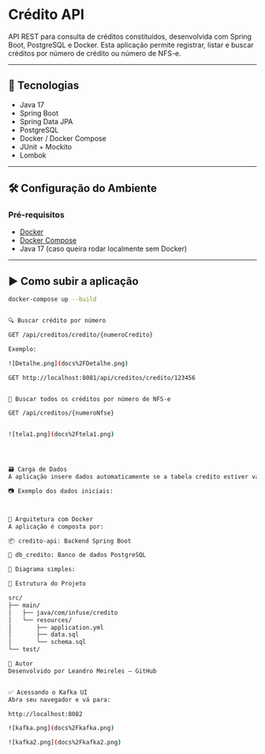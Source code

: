# Crédito API

API REST para consulta de créditos constituídos, desenvolvida com Spring Boot, PostgreSQL e Docker. Esta aplicação permite registrar, listar e buscar créditos por número de crédito ou número de NFS-e.

---

## 🚀 Tecnologias

- Java 17
- Spring Boot
- Spring Data JPA
- PostgreSQL
- Docker / Docker Compose
- JUnit + Mockito
- Lombok

---

## 🛠️ Configuração do Ambiente

### Pré-requisitos

- [Docker](https://www.docker.com/)
- [Docker Compose](https://docs.docker.com/compose/)
- Java 17 (caso queira rodar localmente sem Docker)

---

## ▶️ Como subir a aplicação

```bash
docker-compose up --build


🔍 Buscar crédito por número

GET /api/creditos/credito/{numeroCredito}

Exemplo:

![Detalhe.png](docs%2FDetalhe.png)

GET http://localhost:8081/api/creditos/credito/123456


📑 Buscar todos os créditos por número de NFS-e

GET /api/creditos/{numeroNfse}


![tela1.png](docs%2Ftela1.png)




🗃️ Carga de Dados
A aplicação insere dados automaticamente se a tabela credito estiver vazia, via data.sql.

📷 Exemplo dos dados iniciais:



🐳 Arquitetura com Docker
A aplicação é composta por:

📦 credito-api: Backend Spring Boot

🐘 db_credito: Banco de dados PostgreSQL

📌 Diagrama simples:

📁 Estrutura do Projeto

src/
├── main/
│   ├── java/com/infuse/credito
│   └── resources/
│       ├── application.yml
│       ├── data.sql
│       └── schema.sql
└── test/

📝 Autor
Desenvolvido por Leandro Meireles — GitHub


✅ Acessando o Kafka UI
Abra seu navegador e vá para:

http://localhost:8082

![kafka.png](docs%2Fkafka.png)

![kafka2.png](docs%2Fkafka2.png)








